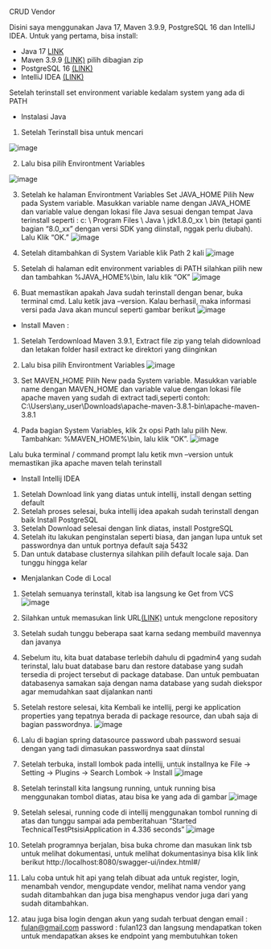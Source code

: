 CRUD Vendor

Disini saya menggunakan Java 17, Maven 3.9.9, PostgreSQL 16 dan IntelliJ IDEA.
Untuk yang pertama, bisa install: 
- Java 17 [LINK](https://www.oracle.com/java/technologies/downloads/#jdk17-windows)
- Maven 3.9.9 [(LINK)](https://maven.apache.org/download.cgi) pilih dibagian zip
- PostgreSQL 16 [(LINK)](https://sbp.enterprisedb.com/getfile.jsp?fileid=1259129)
- IntelliJ IDEA [(LINK)](https://www.jetbrains.com/idea/download/download-thanks.html?platform=windows&code=IIC)

Setelah terinstall set environment variable kedalam system yang ada di PATH

- Instalasi Java 
1.	Setelah Terinstall bisa untuk mencari 

![image](https://github.com/user-attachments/assets/ef497e21-ebf1-4929-afa2-ff227bd01df1)


2.	Lalu bisa pilih Environtment Variables


![image](https://github.com/user-attachments/assets/f341a830-1b9b-42fb-935a-372767fcd3f7)







3.	Setelah ke halaman Environtment Variables 
Set JAVA_HOME
Pilih New pada System variable. 
Masukkan variable name dengan JAVA_HOME dan variable value dengan lokasi file Java sesuai dengan tempat Java terinstall seperti :
c: \ Program Files \ Java \ jdk1.8.0_xx \ bin 
(tetapi ganti bagian “8.0_xx” dengan versi SDK yang diinstall, nggak perlu diubah). Lalu Klik “OK.”
![image](https://github.com/user-attachments/assets/b0988c95-55ff-43dc-b93f-faa9a2bf8db7)

 
4.	Setelah ditambahkan di System Variable klik Path 2 kali
![image](https://github.com/user-attachments/assets/83869501-4505-433b-93d4-6c6ac00c9c14)

 

5.	Setelah di halaman edit environment variables di PATH silahkan pilih new dan tambahkan
%JAVA_HOME%\bin, lalu klik “OK”
![image](https://github.com/user-attachments/assets/a4590859-ccec-4977-b34d-38000a5e6945)


 
6.	Buat memastikan apakah Java sudah terinstall dengan benar, buka terminal cmd. Lalu ketik java –version. Kalau berhasil, maka informasi versi pada Java akan muncul seperti gambar berikut
![image](https://github.com/user-attachments/assets/1a04fc9e-ad5c-42b9-9756-380a0c8e68d5)

- Install Maven :
1.	Setelah Terdownload Maven 3.9.1, Extract file zip yang telah didownload dan letakan folder hasil extract ke direktori yang diinginkan
2.	Lalu bisa pilih Environtment Variables
![image](https://github.com/user-attachments/assets/dcfaf5d9-8cef-4807-9f59-a937d6bc4f90)








3.	Set MAVEN_HOME
Pilih New pada System variable. Masukkan variable name dengan MAVEN_HOME dan variable value dengan lokasi file apache maven yang sudah di extract tadi,seperti contoh:
C:\Users\any_user\Downloads\apache-maven-3.8.1-bin\apache-maven-3.8.1
4.	Pada bagian System Variables, klik 2x opsi Path lalu pilih New. Tambahkan:
%MAVEN_HOME%\bin, lalu klik “OK”.
![image](https://github.com/user-attachments/assets/5dd798b9-6ae1-417b-a98e-8e97d90cf7be)

 

Lalu buka terminal / command prompt lalu ketik mvn –version untuk memastikan jika apache maven telah terinstall
- Install Intellij IDEA
1.	Setelah Download link yang diatas untuk intellij, install dengan setting default
2.	Setelah proses selesai, buka intellij idea apakah sudah terinstall dengan baik
Install PostgreSQL
1.	Setelah Download selesai dengan link diatas, install PostgreSQL
2.	Setelah itu lakukan penginstalan seperti biasa, dan jangan lupa untuk set passwordnya dan untuk portnya default saja 5432
3.	Dan untuk database clusternya silahkan pilih default locale saja. Dan tunggu hingga kelar


- Menjalankan Code di Local
1.	Setelah semuanya terinstall, kitab isa langsung ke Get from VCS
![image](https://github.com/user-attachments/assets/07161c1d-80bc-42f6-aff0-c56ef043a126)


2.	Silahkan untuk memasukan link URL[(LINK)](https://github.com/turun19/vendor-api.git) untuk mengclone repository
3.	Setelah sudah tunggu beberapa saat karna sedang membuild mavennya dan javanya
4.	Sebelum itu, kita buat database terlebih dahulu di pgadmin4 yang sudah terinstal, lalu buat database baru dan restore database yang sudah tersedia di project tersebut di package database. Dan untuk pembuatan databasenya samakan saja dengan nama database yang sudah diekspor agar memudahkan saat dijalankan nanti
5.	Setelah restore selesai, kita Kembali ke intellij, pergi ke application properties yang tepatnya berada di package resource, dan ubah saja di bagian passwordnya.
![image](https://github.com/user-attachments/assets/4fb06ca5-b123-44c9-9bdc-4453144e4d01)

6.	Lalu di bagian spring datasource password ubah password sesuai dengan yang tadi dimasukan passwordnya saat diinstal
7.	Setelah terbuka, install lombok pada intellij, untuk installnya ke File -> Setting -> Plugins -> Search Lombok -> Install
![image](https://github.com/user-attachments/assets/b258f7df-f879-4f3b-acdc-af6324c75120)

8. Setelah terinstall kita langsung running, untuk running bisa menggunakan tombol diatas, atau bisa ke yang ada di gambar
![image](https://github.com/user-attachments/assets/0d7393ae-eec3-4277-bdc0-5665bb7c938f)

9.	Setelah selesai, running code di intellij menggunakan tombol running di atas dan tunggu sampai ada pemberitahuan “Started TechnicalTestPtsisiApplication in 4.336 seconds”
![image](https://github.com/user-attachments/assets/5f376472-94c1-47b5-b353-5e391751d343)

10.	Setelah programnya berjalan, bisa buka chrome dan masukan link tsb untuk melihat dokumentasi, untuk melihat dokumentasinya bisa klik link berikut
http://localhost:8080/swagger-ui/index.html#/
11.	Lalu coba untuk hit api yang telah dibuat ada untuk register, login, menambah vendor, mengupdate vendor, melihat nama vendor yang sudah ditambahkan dan juga bisa menghapus vendor juga dari yang sudah ditambahkan.
12.	atau juga bisa login dengan akun yang sudah terbuat dengan 
email : fulan@gmail.com
password : fulan123
dan langsung mendapatkan token untuk mendapatkan akses ke endpoint yang membutuhkan token
